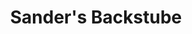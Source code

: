 ---
title: "Sander's Backstube"
url: /braunschweig/sanders-backstube-berliner-strasse/
shop: Bäckerei
---